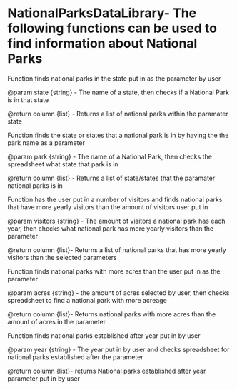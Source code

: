 # NationalParksDataLibrary- The following functions can be used to find information about National Parks


Function finds national parks in the state put in as the parameter by user 

@param state {string} - The name of a state, then checks if a National Park is in that state

@return column {list} - Returns a list of national parks within the paramater state 


Function finds the state or states that a national park is in by having the the park name as a parameter

@param park {string} - The name of a National Park, then checks the spreadsheet what state that park is in 

@return column {list} - Returns a list of state/states that the paramater national parks is in 

Function has the user put in a number of visitors and finds national parks that have more yearly visitors than the amount of visitors user put in

@param visitors {string} - The amount of visitors a national park has each year, then checks what national park has more yearly visitors than the parameter

@return column {list}- Returns a list of national parks that has more yearly visitors than the selected parameters

Function finds national parks with more acres than the user put in as the parameter

@param acres {string} - the amount of acres selected by user, then checks spreadsheet to find a national park with more acreage

@return column {list}- Returns national parks with more acres than the amount of acres in the parameter

Function finds national parks established after year put in by user 

@param year {string} - The year put in by user and checks spreadsheet for national parks established after the parameter

@return column {list}- returns National parks established after year parameter put in by user 
